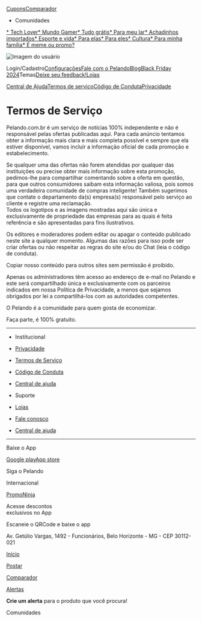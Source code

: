 [](https://www.pelando.com.br/)

[Cupons](https://www.pelando.com.br/cupons-de-descontos "Cupons")[Comparador](https://www.pelando.com.br/comparador)

* Comunidades
    

[* Tech Lover](https://www.pelando.com.br/tech-lover)[* Mundo Gamer](https://www.pelando.com.br/mundo-gamer)[* Tudo grátis](https://www.pelando.com.br/tudo-gratis)[* Para meu lar](https://www.pelando.com.br/para-meu-lar)[* Achadinhos importados](https://www.pelando.com.br/achadinhos-importados)[* Esporte e vida](https://www.pelando.com.br/esporte-e-vida)[* Para elas](https://www.pelando.com.br/para-elas)[* Para eles](https://www.pelando.com.br/para-eles)[* Cultura](https://www.pelando.com.br/cultura)[* Para minha família](https://www.pelando.com.br/para-minha-familia)[* É meme ou promo?](https://www.pelando.com.br/e-meme-ou-promo)

![Imagem do usuário ](/assets/pt-br/logoBannerLogin.webp)

Login/Cadastro[Configurações](https://www.pelando.com.br/configuracoes)[Fale com o Pelando](https://www.pelando.com.br/atendimento)[Blog](https://www.pelando.com.br/blog)[Black Friday 2024](https://www.pelando.com.br/black-friday)Temas[Deixe seu feedback!](https://pelando-site.ideas.userback.io/p/9RjeK84h82)[Lojas](https://www.pelando.com.br/cupons-de-descontos)

[Central de Ajuda](https://ajuda.pelando.com.br/)[Termos de serviço](https://www.pelando.com.br/sobre/termos-de-uso)[Código de Conduta](https://www.pelando.com.br/sobre/codigo-de-conduta)[Privacidade](https://www.pelando.com.br/sobre/politica-de-privacidade)

Termos de Serviço
=================

Pelando.com.br é um serviço de notícias 100% independente e não é responsável pelas ofertas publicadas aqui. Para cada anúncio tentamos obter a informação mais clara e mais completa possível e sempre que ela estiver disponível, vamos incluir a informação oficial de cada promoção e estabelecimento.

Se qualquer uma das ofertas não forem atendidas por qualquer das instituições ou precise obter mais informação sobre esta promoção, pedimos-lhe para compartilhar comentando sobre a oferta em questão, para que outros consumidores saibam esta informação valiosa, pois somos uma verdadeira comunidade de compras inteligente! Também sugerimos que contate o departamento da(s) empresa(s) responsável pelo serviço ao cliente e registre uma reclamação.  
Todos os logotipos e as imagens mostradas aqui são única e exclusivamente de propriedade das empresas para as quais é feita referência e são apresentadas para fins ilustrativos.

Os editores e moderadores podem editar ou apagar o conteúdo publicado neste site a qualquer momento. Algumas das razões para isso pode ser criar ofertas ou não respeitar as regras do site e/ou do Chat (leia o código de conduta).

Copiar nosso conteúdo para outros sites sem permissão é proibido.

Apenas os administradores têm acesso ao endereço de e-mail no Pelando e este será compartilhado única e exclusivamente com os parceiros indicados em nossa Política de Privacidade, a menos que sejamos obrigados por lei a compartilhá-los com as autoridades competentes.

[](https://www.pelando.com.br/)

O Pelando é a comunidade para quem gosta de economizar.

Faça parte, é 100% gratuito.

* * *

* Institucional
* [Privacidade](https://www.pelando.com.br/sobre/politica-de-privacidade)
* [Termos de Serviço](https://www.pelando.com.br/sobre/termos-de-uso)
* [Código de Conduta](https://www.pelando.com.br/sobre/codigo-de-conduta)
* [Central de ajuda](https://ajuda.pelando.com.br/hc/pt-br)

* Suporte
* [Lojas](https://www.pelando.com.br/cupons-de-descontos)
* [Fale conosco](https://www.pelando.com.br/atendimento)
* [Central de ajuda](https://ajuda.pelando.com.br/hc/pt-br)

* * *

Baixe o App

[Google play](https://play.google.com/store/apps/details?id=com.tippingcanoe.pelando)[App store](https://apps.apple.com/br/app/pelando-promo%C3%A7%C3%B5es-e-cupons/id1045614200)

Siga o Pelando[](https://www.instagram.com/pelandobr)[](https://www.facebook.com/share/T7vQvrkCUa4hZWjd/?mibextid=qi2Omg)[](https://x.com/pelandobr)[](https://bsky.app/profile/pelando.com.br)[](https://www.tiktok.com/@pelandobr)

Internacional

[PromoNinja](https://www.promoninja.com/)

Acesse descontos  
exclusivos no App

Escaneie o QRCode e baixe o app

Av. Getúlio Vargas, 1492 - Funcionários, Belo Horizonte - MG - CEP 30112-021

[Início](https://www.pelando.com.br/)

[Postar](https://www.pelando.com.br/postar)

[Comparador](https://www.pelando.com.br/comparador)

[Alertas](https://www.pelando.com.br/meus-alertas)

**Crie um alerta** para o produto que você procura!

Comunidades